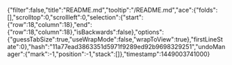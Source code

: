 {"filter":false,"title":"README.md","tooltip":"/README.md","ace":{"folds":[],"scrolltop":0,"scrollleft":0,"selection":{"start":{"row":18,"column":18},"end":{"row":18,"column":18},"isBackwards":false},"options":{"guessTabSize":true,"useWrapMode":false,"wrapToView":true},"firstLineState":0},"hash":"11a77ead3863351d5971f9289ed92b9698329251","undoManager":{"mark":-1,"position":-1,"stack":[]},"timestamp":1449003741000}